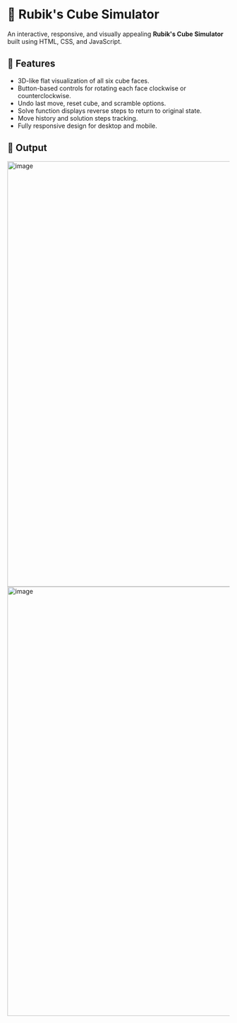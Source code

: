 # 🧊 Rubik's Cube Simulator

An interactive, responsive, and visually appealing **Rubik's Cube Simulator** built using HTML, CSS, and JavaScript.

## 🎯 Features

- 3D-like flat visualization of all six cube faces.
- Button-based controls for rotating each face clockwise or counterclockwise.
- Undo last move, reset cube, and scramble options.
- Solve function displays reverse steps to return to original state.
- Move history and solution steps tracking.
- Fully responsive design for desktop and mobile.

## 📸 Output

<img width="1021" height="964" alt="image" src="https://github.com/user-attachments/assets/a70ae0d8-3386-446a-8539-f9dfc0962654" />

<img width="938" height="973" alt="image" src="https://github.com/user-attachments/assets/ab82c608-795f-4a6a-a378-114b8c1a210f" />

